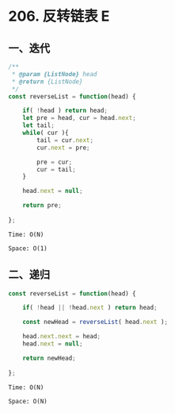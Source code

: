 # 206. 反转链表 E

## 一、迭代

```js
/**
 * @param {ListNode} head
 * @return {ListNode}
 */
const reverseList = function(head) {

    if( !head ) return head;
    let pre = head, cur = head.next;
    let tail;
    while( cur ){
        tail = cur.next;
        cur.next = pre;

        pre = cur;
        cur = tail;
    }

    head.next = null;

    return pre;
    
};
```

`Time: O(N)`

`Space: O(1)`

## 二、递归

```js
const reverseList = function(head) {

    if( !head || !head.next ) return head;

    const newHead = reverseList( head.next );

    head.next.next = head;
    head.next = null;

    return newHead;
    
};
```

`Time: O(N)`

`Space: O(N)`